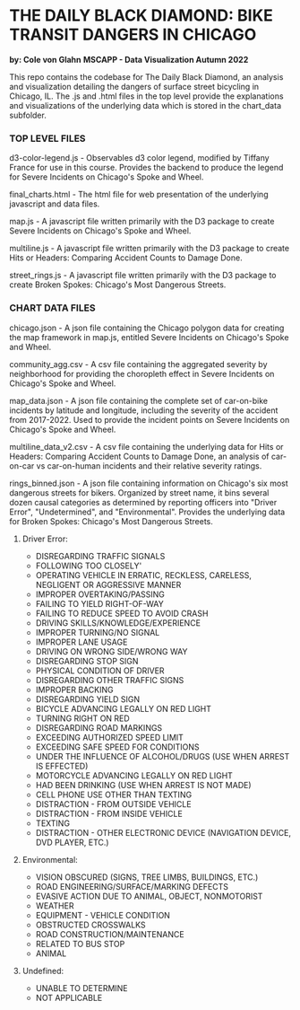 # THE DAILY BLACK DIAMOND: BIKE TRANSIT DANGERS IN CHICAGO
**by: Cole von Glahn**
**MSCAPP - Data Visualization Autumn 2022**


This repo contains the codebase for The Daily Black Diamond, an analysis and visualization detailing the dangers of surface street bicycling in Chicago, IL. The .js and .html files in the top level provide the explanations and visualizations of the underlying data which is stored in the chart_data subfolder.

### TOP LEVEL FILES

d3-color-legend.js - Observables d3 color legend, modified by Tiffany France for use in this course. Provides the backend to produce the legend for Severe Incidents on Chicago's Spoke and Wheel.

final_charts.html - The html file for web presentation of the underlying javascript and data files.

map.js - A javascript file written primarily with the D3 package to create Severe Incidents on Chicago's Spoke and Wheel.

multiline.js - A javascript file written primarily with the D3 package to create Hits or Headers: Comparing Accident Counts to Damage Done.

street_rings.js - A javascript file written primarily with the D3 package to create Broken Spokes: Chicago's Most Dangerous Streets.

### CHART DATA FILES

chicago.json - A json file containing the Chicago polygon data for creating the map framework in map.js, entitled Severe Incidents on Chicago's Spoke and Wheel.

community_agg.csv - A csv file containing the aggregated severity by neighborhood for providing the choropleth effect in Severe Incidents on Chicago's Spoke and Wheel.

map_data.json - A json file containing the complete set of car-on-bike incidents by latitude and longitude, including the severity of the accident from 2017-2022. Used to provide the incident points on Severe Incidents on Chicago's Spoke and Wheel.

multiline_data_v2.csv - A csv file containing the underlying data for Hits or Headers: Comparing Accident Counts to Damage Done, an analysis of car-on-car vs car-on-human incidents and their relative severity ratings.

rings_binned.json - A json file containing information on Chicago's six most dangerous streets for bikers. Organized by street name, it bins several dozen causal categories as determined by reporting officers into "Driver Error", "Undetermined", and "Environmental". Provides the underlying data for Broken Spokes: Chicago's Most Dangerous Streets.
1. Driver Error: 
   - DISREGARDING TRAFFIC SIGNALS
   - FOLLOWING TOO CLOSELY'
   - OPERATING VEHICLE IN ERRATIC, RECKLESS, CARELESS, NEGLIGENT OR AGGRESSIVE MANNER
   - IMPROPER OVERTAKING/PASSING
   - FAILING TO YIELD RIGHT-OF-WAY
   - FAILING TO REDUCE SPEED TO AVOID CRASH
   - DRIVING SKILLS/KNOWLEDGE/EXPERIENCE
   - IMPROPER TURNING/NO SIGNAL
   - IMPROPER LANE USAGE
   - DRIVING ON WRONG SIDE/WRONG WAY
   - DISREGARDING STOP SIGN
   - PHYSICAL CONDITION OF DRIVER
   - DISREGARDING OTHER TRAFFIC SIGNS
   - IMPROPER BACKING
   - DISREGARDING YIELD SIGN
   - BICYCLE ADVANCING LEGALLY ON RED LIGHT
   - TURNING RIGHT ON RED
   - DISREGARDING ROAD MARKINGS
   - EXCEEDING AUTHORIZED SPEED LIMIT
   - EXCEEDING SAFE SPEED FOR CONDITIONS
   - UNDER THE INFLUENCE OF ALCOHOL/DRUGS (USE WHEN ARREST IS EFFECTED)
   - MOTORCYCLE ADVANCING LEGALLY ON RED LIGHT
   - HAD BEEN DRINKING (USE WHEN ARREST IS NOT MADE)
   - CELL PHONE USE OTHER THAN TEXTING
   - DISTRACTION - FROM OUTSIDE VEHICLE
   - DISTRACTION - FROM INSIDE VEHICLE
   - TEXTING
   - DISTRACTION - OTHER ELECTRONIC DEVICE (NAVIGATION DEVICE, DVD PLAYER, ETC.)

2. Environmental:
   - VISION OBSCURED (SIGNS, TREE LIMBS, BUILDINGS, ETC.)
   - ROAD ENGINEERING/SURFACE/MARKING DEFECTS
   - EVASIVE ACTION DUE TO ANIMAL, OBJECT, NONMOTORIST
   - WEATHER
   - EQUIPMENT - VEHICLE CONDITION
   - OBSTRUCTED CROSSWALKS
   - ROAD CONSTRUCTION/MAINTENANCE
   - RELATED TO BUS STOP
   - ANIMAL

3. Undefined:
   - UNABLE TO DETERMINE
   - NOT APPLICABLE

